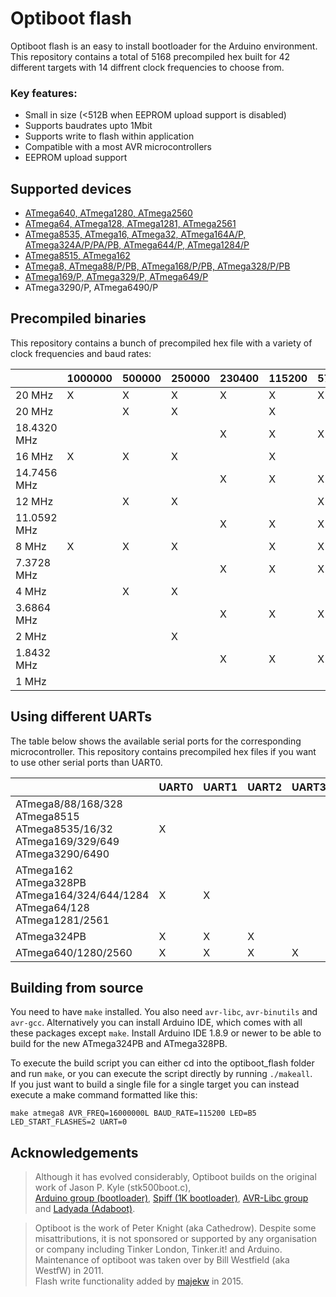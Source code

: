 # Optiboot flash
Optiboot flash is an easy to install bootloader for the Arduino environment. 
This repository contains a total of 5168 precompiled hex built for 42 different targets with 14 diffrent clock frequencies to choose from.


### Key features:
* Small in size (<512B when EEPROM upload support is disabled)
* Supports baudrates upto 1Mbit
* Supports write to flash within application
* Compatible with a most AVR microcontrollers
* EEPROM upload support 


## Supported devices
* [ATmega640, ATmega1280, ATmega2560](https://github.com/MCUdude/MegaCore)
* [ATmega64, ATmega128, ATmega1281, ATmega2561](https://github.com/MCUdude/MegaCore)
* [ATmega8535, ATmega16, ATmega32, ATmega164A/P, ATmega324A/P/PA/PB, ATmega644/P, ATmega1284/P](https://github.com/MCUdude/MightyCore)
* [ATmega8515, ATmega162](https://github.com/MCUdude/MajorCore)
* [ATmega8, ATmega88/P/PB, ATmega168/P/PB, ATmega328/P/PB](https://github.com/MCUdude/MiniCore)
* [ATmega169/P, ATmega329/P, ATmega649/P](https://github.com/MCUdude/ButterflyCore)
* ATmega3290/P, ATmega6490/P


## Precompiled binaries
This repository contains a bunch of precompiled hex file with a variety of clock frequencies and baud rates:

|             | 1000000 | 500000 | 250000 | 230400 | 115200 | 57600 | 38400 | 19200 | 9600 |
|-------------|---------|--------|--------|--------|--------|-------|-------|-------|------|
| 20 MHz      |  X      |  X     |  X     |  X     |  X     |  X    |  X    |  X    |      |
| 20 MHz      |         |  X     |  X     |        |  X     |       |       |  X    |      |
| 18.4320 MHz |         |        |        |  X     |  X     |  X    |  X    |  X    |  X   |
| 16 MHz      |  X      |  X     |  X     |        |  X     |       |  X    |  X    |  X   |
| 14.7456 MHz |         |        |        |  X     |  X     |  X    |  X    |  X    |  X   | 
| 12 MHz      |         |  X     |  X     |        |        |  X    |       |  X    |  X   |
| 11.0592 MHz |         |        |        |  X     |  X     |  X    |  X    |  X    |  X   | 
| 8 MHz       |  X      |  X     |  X     |        |  X     |  X    |  X    |  X    |  X   |
| 7.3728 MHz  |         |        |        |  X     |  X     |  X    |  X    |  X    |  X   | 
| 4 MHz       |         |  X     |  X     |        |        |       |       |  X    |  X   |
| 3.6864 MHz  |         |        |        |  X     |  X     |  X    |  X    |  X    |  X   | 
| 2 MHz       |         |        |  X     |        |        |       |       |  X    |  X   |
| 1.8432 MHz  |         |        |        |  X     |  X     |  X    |  X    |  X    |  X   | 
| 1 MHz       |         |        |        |        |        |       |       |       |  X   | 


## Using different UARTs
The table below shows the available serial ports for the corresponding microcontroller. This repository contains precompiled hex files if you want to use other serial ports than UART0.

|                                                                                                           | UART0 | UART1 | UART2 | UART3 |
|-----------------------------------------------------------------------------------------------------------|-------|-------|-------|-------|
| ATmega8/88/168/328 <br/> ATmega8515 <br/> ATmega8535/16/32  <br/> ATmega169/329/649  <br/>ATmega3290/6490 | X     |       |       |       |
| ATmega162 <br/> ATmega328PB <br/> ATmega164/324/644/1284 <br/> ATmega64/128 <br/> ATmega1281/2561         | X     | X     |       |       |
| ATmega324PB                                                                                               | X     | X     | X     |       |
| ATmega640/1280/2560                                                                                       | X     | X     | X     | X     |


## Building from source
You need to have `make` installed. You also need `avr-libc`, `avr-binutils` and `avr-gcc`. Alternatively you can install Arduino IDE, which comes with all these packages except `make`.
Install Arduino IDE 1.8.9 or newer to be able to build for the new ATmega324PB and ATmega328PB.

To execute the build script you can either cd into the optiboot_flash folder and run `make`, or you can execute the script directly by running `./makeall`.  
If you just want to build a single file for a single target you can instead execute a make command formatted like this:

`make atmega8 AVR_FREQ=16000000L BAUD_RATE=115200 LED=B5 LED_START_FLASHES=2 UART=0`

## Acknowledgements

> Although it has evolved considerably, Optiboot builds on the original work of Jason P. Kyle (stk500boot.c), <br/>
[Arduino group (bootloader)](http://arduino.cc), [Spiff (1K bootloader)](http://spiffie.org/know/arduino_1k_bootloader/bootloader.shtml),
[AVR-Libc group](http://nongnu.org/avr-libc) and [Ladyada (Adaboot)](http://www.ladyada.net/library/arduino/bootloader.html).

> Optiboot is the work of Peter Knight (aka Cathedrow). Despite some misattributions, it is not sponsored or supported by any organisation or company including Tinker London, Tinker.it! and Arduino. <br/>
> Maintenance of optiboot was taken over by Bill Westfield (aka WestfW) in 2011. <br/>
> Flash write functionality added by [majekw](https://github.com/majekw/) in 2015.
